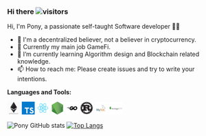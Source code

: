 ### Hi there ![visitors](https://visitor-badge.laobi.icu/badge?page_id=Pony-Effect)

Hi, I'm Pony, a passionate self-taught Software developer 👋🏼

- 💝 I'm a decentralized believer, not a believer in cryptocurrency.
- 🔭 Currently my main job GameFi.
- 🌱 I’m currently learning Algorithm design and Blockchain related knowledge.
- 📫 How to reach me: Please create issues and try to write your intentions.

**Languages and Tools:**

<code><img src="https://raw.githubusercontent.com/github/explore/80688e429a7d4ef2fca1e82350fe8e3517d3494d/topics/ethereum/ethereum.png" height="30" alt="Ethereum"/></code>
<code><img src="https://raw.githubusercontent.com/github/explore/80688e429a7d4ef2fca1e82350fe8e3517d3494d/topics/typescript/typescript.png" height="30" alt="TypeScript"/></code>
<code><img src="https://raw.githubusercontent.com/github/explore/80688e429a7d4ef2fca1e82350fe8e3517d3494d/topics/react/react.png" height="30" alt="React"/></code>
<code><img src="https://raw.githubusercontent.com/github/explore/80688e429a7d4ef2fca1e82350fe8e3517d3494d/topics/nodejs/nodejs.png" height="30" alt="Node.js"/></code>
<code><img src="https://raw.githubusercontent.com/github/explore/80688e429a7d4ef2fca1e82350fe8e3517d3494d/topics/go/go.png" height="30" alt="Go"/></code>
<code><img src="https://raw.githubusercontent.com/github/explore/80688e429a7d4ef2fca1e82350fe8e3517d3494d/topics/rust/rust.png" height="30" alt="rust"/></code>
<code><img src="https://raw.githubusercontent.com/github/explore/80688e429a7d4ef2fca1e82350fe8e3517d3494d/topics/mysql/mysql.png" height="30" alt="MySql"/></code>
<code><img src="https://raw.githubusercontent.com/github/explore/80688e429a7d4ef2fca1e82350fe8e3517d3494d/topics/mongodb/mongodb.png" height="30" alt="MongoDB"/></code>

![Pony GitHub stats](https://github-readme-stats.vercel.app/api?username=Pony-Effect&count_private=true&show_icons=true&theme=highcontrast)
[![Top Langs](https://github-readme-stats.vercel.app/api/top-langs/?username=Pony-Effect&layout=compact)](https://github.com/anuraghazra/github-readme-stats)
